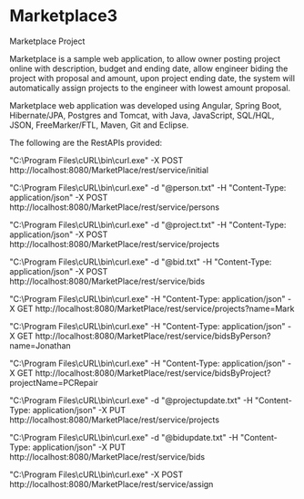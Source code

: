 # Marketplace3
Marketplace Project

Marketplace is a sample web application, to allow owner posting project online with description, budget and ending date, allow engineer biding the project with proposal and amount, upon project ending date, the system will automatically assign projects to the engineer with lowest amount proposal.


Marketplace web application was developed using Angular, Spring Boot, Hibernate/JPA, Postgres and Tomcat, with Java, JavaScript, SQL/HQL, JSON, FreeMarker/FTL, Maven, Git and Eclipse.


The following are the RestAPIs provided:


"C:\Program Files\cURL\bin\curl.exe" -X POST http://localhost:8080/MarketPlace/rest/service/initial

"C:\Program Files\cURL\bin\curl.exe" -d "@person.txt" -H "Content-Type: application/json" -X POST http://localhost:8080/MarketPlace/rest/service/persons 

"C:\Program Files\cURL\bin\curl.exe" -d "@project.txt" -H "Content-Type: application/json" -X POST http://localhost:8080/MarketPlace/rest/service/projects

"C:\Program Files\cURL\bin\curl.exe" -d "@bid.txt" -H "Content-Type: application/json" -X POST http://localhost:8080/MarketPlace/rest/service/bids

"C:\Program Files\cURL\bin\curl.exe" -H "Content-Type: application/json" -X GET http://localhost:8080/MarketPlace/rest/service/projects?name=Mark

"C:\Program Files\cURL\bin\curl.exe" -H "Content-Type: application/json" -X GET http://localhost:8080/MarketPlace/rest/service/bidsByPerson?name=Jonathan

"C:\Program Files\cURL\bin\curl.exe" -H "Content-Type: application/json" -X GET http://localhost:8080/MarketPlace/rest/service/bidsByProject?projectName=PCRepair

"C:\Program Files\cURL\bin\curl.exe" -d "@projectupdate.txt" -H "Content-Type: application/json" -X PUT http://localhost:8080/MarketPlace/rest/service/projects

"C:\Program Files\cURL\bin\curl.exe" -d "@bidupdate.txt" -H "Content-Type: application/json" -X PUT http://localhost:8080/MarketPlace/rest/service/bids

"C:\Program Files\cURL\bin\curl.exe" -X POST http://localhost:8080/MarketPlace/rest/service/assign

